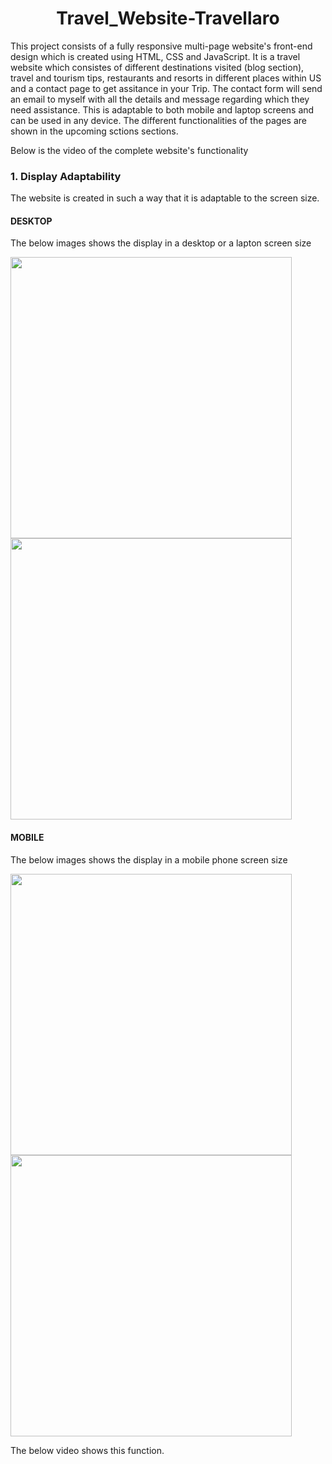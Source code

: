 <h1 align="center">Travel_Website-Travellaro</h1>
This project consists of a fully responsive multi-page website's front-end design which is created using HTML, CSS and JavaScript. It is a travel website which consistes of different destinations visited (blog section), travel and tourism tips, restaurants and resorts in different places within US and a contact page to get assitance in your Trip. The contact form will send an email to myself with all the details and message regarding which they need assistance. This is adaptable to both mobile and laptop screens and can be used in any device. The different functionalities of the pages are shown in the upcoming sctions sections.

Below is the video of the complete website's functionality

### 1. Display Adaptability

The website is created in such a way that it is adaptable to the screen size.

#### DESKTOP
The below images shows the display in a desktop or a lapton screen size
<p float="left">
     <img src="https://github.com/AshiniAnantharaman/Travel_Website-Travellaro/blob/main/Git_images/Desktop-pic1.png" width = "450px"/>
     <img src="https://github.com/AshiniAnantharaman/Travel_Website-Travellaro/blob/main/Git_images/desktop-pic2.png" width = "450px"/>
</p>

#### MOBILE
The below images shows the display in a mobile phone screen size
<p float="left">
     <img src="https://github.com/AshiniAnantharaman/Travel_Website-Travellaro/blob/main/Git_images/mobile-pic1.png" width = "450px"/>
     <img src="https://github.com/AshiniAnantharaman/Travel_Website-Travellaro/blob/main/Git_images/mobile-pic2.png" width = "450px"/>
</p>

The below video shows this function.
